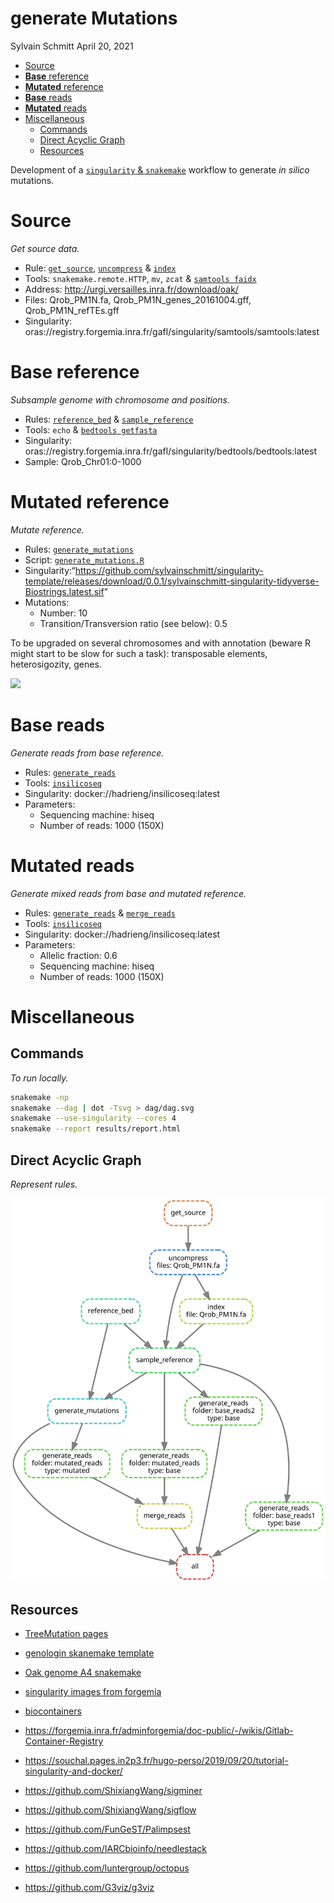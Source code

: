 generate Mutations
================
Sylvain Schmitt
April 20, 2021

  - [Source](#source)
  - [**Base** reference](#base-reference)
  - [**Mutated** reference](#mutated-reference)
  - [**Base** reads](#base-reads)
  - [**Mutated** reads](#mutated-reads)
  - [Miscellaneous](#miscellaneous)
      - [Commands](#commands)
      - [Direct Acyclic Graph](#direct-acyclic-graph)
      - [Resources](#resources)

Development of a [`singularity` &
`snakemake`](https://github.com/sylvainschmitt/snakemake_singularity)
workflow to generate *in silico* mutations.

# Source

*Get source data.*

  - Rule:
    [`get_source`](https://github.com/sylvainschmitt/generateMutations/blob/main/rules/get_source.smk),
    [`uncompress`](https://github.com/sylvainschmitt/generateMutations/blob/main/rules/uncompress.smk)
    &
    [`index`](https://github.com/sylvainschmitt/generateMutations/blob/main/rules/index.smk)
  - Tools: `snakemake.remote.HTTP`, `mv`, `zcat` & [`samtools
    faidx`](http://www.htslib.org/doc/samtools-faidx.html)
  - Address: <http://urgi.versailles.inra.fr/download/oak/>
  - Files: Qrob\_PM1N.fa, Qrob\_PM1N\_genes\_20161004.gff,
    Qrob\_PM1N\_refTEs.gff
  - Singularity:
    oras://registry.forgemia.inra.fr/gafl/singularity/samtools/samtools:latest

# **Base** reference

*Subsample genome with chromosome and positions.*

  - Rules:
    [`reference_bed`](https://github.com/sylvainschmitt/generateMutations/blob/main/rules/reference_bed.smk)
    &
    [`sample_reference`](https://github.com/sylvainschmitt/generateMutations/blob/main/rules/sample_reference.smk)
  - Tools: `echo` & [`bedtools
    getfasta`](https://bedtools.readthedocs.io/en/latest/content/tools/getfasta.html)
  - Singularity:
    oras://registry.forgemia.inra.fr/gafl/singularity/bedtools/bedtools:latest
  - Sample: Qrob\_Chr01:0-1000

# **Mutated** reference

*Mutate reference.*

  - Rules:
    [`generate_mutations`](https://github.com/sylvainschmitt/generateMutations/blob/main/rules/generate_mutations.smk)
  - Script:
    [`generate_mutations.R`](https://bedtools.readthedocs.io/en/latest/content/scripts/generate_mutations.R)
  - Singularity:“<https://github.com/sylvainschmitt/singularity-template/releases/download/0.0.1/sylvainschmitt-singularity-tidyverse-Biostrings.latest.sif>”
  - Mutations:
      - Number: 10
      - Transition/Transversion ratio (see below): 0.5

To be upgraded on several chromosomes and with annotation (beware R
might start to be slow for such a task): transposable elements,
heterosigozity, genes.

![](https://dridk.me/images/post17/transition_transversion.png)<!-- -->

# **Base** reads

*Generate reads from base reference.*

  - Rules:
    [`generate_reads`](https://github.com/sylvainschmitt/generateMutations/blob/main/rules/generate_reads.smk)
  - Tools:
    [`insilicoseq`](https://insilicoseq.readthedocs.io/en/latest/)
  - Singularity: docker://hadrieng/insilicoseq:latest
  - Parameters:
      - Sequencing machine: hiseq
      - Number of reads: 1000 (150X)

# **Mutated** reads

*Generate mixed reads from base and mutated reference.*

  - Rules:
    [`generate_reads`](https://github.com/sylvainschmitt/generateMutations/blob/main/rules/generate_reads.smk)
    &
    [`merge_reads`](https://github.com/sylvainschmitt/generateMutations/blob/main/rules/merge_reads.smk)
  - Tools:
    [`insilicoseq`](https://insilicoseq.readthedocs.io/en/latest/)
  - Singularity: docker://hadrieng/insilicoseq:latest
  - Parameters:
      - Allelic fraction: 0.6
      - Sequencing machine: hiseq
      - Number of reads: 1000 (150X)

# Miscellaneous

## Commands

*To run locally.*

``` bash
snakemake -np 
snakemake --dag | dot -Tsvg > dag/dag.svg
snakemake --use-singularity --cores 4
snakemake --report results/report.html
```

## Direct Acyclic Graph

*Represent rules.*

![](dag/dag.svg)<!-- -->

## Resources

  - [TreeMutation
    pages](https://treemutation.netlify.app/mutations-detection.html#in-silico-mutations)

  - [genologin skanemake
    template](https://forgemia.inra.fr/bios4biol/workflows/-/tree/06c6a5cb3206a594f9a535ba8d3df3e64682a8bc/Snakemake/template_dev)

  - [Oak genome A4
    snakemake](https://forgemia.inra.fr/genome_a4/genome_a4)

  - [singularity images from
    forgemia](https://forgemia.inra.fr/gafl/singularity)

  - [biocontainers](https://biocontainers.pro/tools/bioconductor-biostrings)

  - <https://forgemia.inra.fr/adminforgemia/doc-public/-/wikis/Gitlab-Container-Registry>

  - <https://souchal.pages.in2p3.fr/hugo-perso/2019/09/20/tutorial-singularity-and-docker/>

  - <https://github.com/ShixiangWang/sigminer>

  - <https://github.com/ShixiangWang/sigflow>

  - <https://github.com/FunGeST/Palimpsest>

  - <https://github.com/IARCbioinfo/needlestack>

  - <https://github.com/luntergroup/octopus>

  - <https://github.com/G3viz/g3viz>
